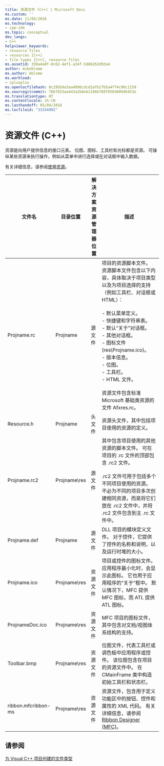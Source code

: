 ```yaml
---
title: 资源文件 (C++) | Microsoft Docs
ms.custom: ''
ms.date: 11/04/2016
ms.technology:
- cpp-ide
ms.topic: conceptual
dev_langs:
- C++
helpviewer_keywords:
- resource files
- resources [C++]
- file types [C++], resource files
ms.assetid: 338a4a0f-0c62-4ef1-a34f-5d86262d93a4
author: mikeblome
ms.author: mblome
ms.workload:
- cplusplus
ms.openlocfilehash: 0c295b9a3aa4996cdcd2afb17b5a4ff4c90c1159
ms.sourcegitcommit: 76b7653ae443a2b8eb1186b789f8503609d6453e
ms.translationtype: HT
ms.contentlocale: zh-CN
ms.lasthandoff: 05/04/2018
ms.locfileid: "33334992"
---
```

# <a name="resource-files-c"></a>资源文件 (C++)
资源是向用户提供信息的接口元素。 位图、图标、工具栏和光标都是资源。 可操纵某些资源来执行操作，例如从菜单中进行选择或在对话框中输入数据。  
  
 有关详细信息，请参阅[使用资源](../windows/working-with-resource-files.md)。  
  
|文件名|目录位置|解决方案资源管理器位置|描述|  
|---------------|------------------------|--------------------------------|-----------------|  
|Projname.rc|Projname|源文件|项目的资源脚本文件。 资源脚本文件包含以下内容，具体取决于项目类型以及为项目选择的支持（例如工具栏、对话框或 HTML）：<br /><br /> - 默认菜单定义。<br />- 快捷键和字符串表。<br />- 默认“关于”对话框。<br />- 其他对话框。<br />- 图标文件 (res\\Projname.ico)。<br />- 版本信息。<br />- 位图。<br />- 工具栏。<br />- HTML 文件。<br /><br /> 资源文件包含标准 Microsoft 基础类资源的文件 Afxres.rc。|  
|Resource.h|Projname|头文件|资源头文件，其中包括项目使用的资源的定义。|  
|Projname.rc2|Projname\res|源文件|其中包含项目使用的其他资源的脚本文件。 可在项目的 .rc 文件的顶部包含 .rc2 文件。<br /><br /> .rc2 文件可用于包括多个不同项目使用的资源。 不必为不同的项目多次创建相同资源，而是将它们放在 .rc2 文件中，并将 .rc2 文件包含到主 .rc 文件中。|  
|Projname.def|Projname|源文件|DLL 项目的模块定义文件。 对于控件，它提供了控件的名称和说明，以及运行时堆的大小。|  
|Projname.ico|Projname\res|资源文件|项目或控件的图标文件。 应用程序最小化时，会显示此图标。 它也用于应用程序的“关于”框中。 默认情况下，MFC 提供 MFC 图标，而 ATL 提供 ATL 图标。|  
|ProjnameDoc.ico|Projname\res|资源文件|MFC 项目的图标文件，其中包含对文档/视图体系结构的支持。|  
|Toolbar.bmp|Projname\res|资源文件|位图文件，代表工具栏或调色板中应用程序或控件。 该位图包含在项目的资源文件中。 在 CMainFrame 类中构造初始工具栏和状态栏。|  
|ribbon.mfcribbon-ms|Projname\res|资源文件|资源文件，包含用于定义功能区中的按钮、控件和属性的 XML 代码。 有关详细信息，请参阅 [Ribbon Designer (MFC)](../mfc/ribbon-designer-mfc.md)。|  
  
## <a name="see-also"></a>请参阅  
 [为 Visual C++ 项目创建的文件类型](../ide/file-types-created-for-visual-cpp-projects.md)